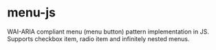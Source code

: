 # menu-js
WAI-ARIA compliant menu (menu button) pattern implementation in JS. Supports checkbox item, radio item and infinitely nested menus.
